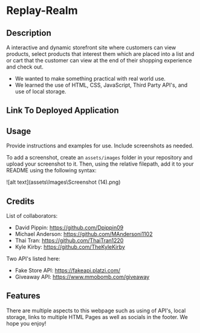 # Replay-Realm

## Description

A interactive and dynamic storefront site where customers can view products, select products that interest them which are placed into a list and or cart that the customer can view at the end of their shopping experience and check out.

- We wanted to make something practical with real world use.
- We learned the use of HTML, CSS, JavaScript, Third Party API's, and use of local storage.

## Link To Deployed Application

## Usage

Provide instructions and examples for use. Include screenshots as needed.

To add a screenshot, create an `assets/images` folder in your repository and upload your screenshot to it. Then, using the relative filepath, add it to your README using the following syntax:

![alt text](assets\Images\Screenshot (14).png)

## Credits

List of collaborators:
- David Pippin: https://github.com/Dpippin09
- Michael Anderson: https://github.com/MAndersoni1102
- Thai Tran: https://github.com/ThaiTran1220
- Kyle Kirby: https://github.com/TheKyleKirby

Two API's listed here:
- Fake Store API: https://fakeapi.platzi.com/
- Giveaway API: https://www.mmobomb.com/giveaway


## Features

There are multiple aspects to this webpage such as using of API's, local storage, links to multiple HTML Pages as well as socials in the footer. We hope you enjoy!


